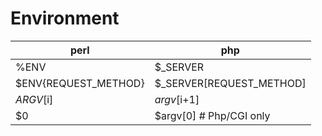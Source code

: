 # Environment

perl                | php
--------------------|---------------------
%ENV                | $_SERVER
$ENV{REQUEST_METHOD}| $_SERVER[REQUEST_METHOD]
$ARGV[$i]           | $argv[$i+1]
$0                  | $argv[0]  # Php/CGI only






 

 

 
